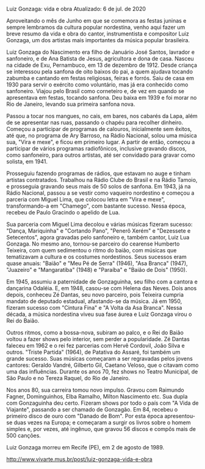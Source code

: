 Luiz Gonzaga: vida e obra
Atualizado: 6 de jul. de 2020

Aproveitando o mês de Junho em que se comemora as festas juninas e sempre lembramos da cultura popular nordestina, venho aqui fazer um breve resumo da vida e obra do cantor, instrumentista e compositor Luiz Gonzaga, um dos artistas mais importantes da música popular brasileira.

Luiz Gonzaga do Nascimento era filho de Januário José Santos, lavrador e sanfoneiro, e de Ana Batista de Jesus, agricultora e dona de casa. Nasceu na cidade de Exu, Pernambuco, em 13 de dezembro de 1912. Desde criança se interessou pela sanfona de oito baixos do pai, a quem ajudava tocando zabumba e cantando em festas religiosas, feiras e forrós. Saiu de casa em 1930 para servir o exército como voluntário, mas já era conhecido como sanfoneiro. Viajou pelo Brasil como corneteiro e, de vez em quando se apresentava em festas, tocando sanfona. Deu baixa em 1939 e foi morar no Rio de Janeiro, levando sua primeira sanfona nova. 

Passou a tocar nos mangues, no cais, em bares, nos cabarés da Lapa, além de se apresentar nas ruas, passando o chapéu para recolher dinheiro. Começou a participar de programas de calouros, inicialmente sem êxitos, até que, no programa de Ary Barroso, na Rádio Nacional, solou uma música sua, "Vira e mexe", e ficou em primeiro lugar. A partir de então, começou a participar de vários programas radiofônicos, inclusive gravando discos, como sanfoneiro, para outros artistas, até ser convidado para gravar como solista, em 1941.

Prosseguiu fazendo programas de rádios, que estavam no auge e tinham artistas contratados. Trabalhou na Rádio Clube do Brasil e na Rádio Tamoio, e prosseguia gravando seus mais de 50 solos de sanfona. Em 1943, já na Rádio Nacional, passou a se vestir como vaqueiro nordestino e começou a parceria com Miguel Lima, que colocou letra em "Vira e mexe", transformando-a em "Chamego", com bastante sucesso. Nessa época, recebeu de Paulo Gracindo o apelido de Lua.

Sua parceria com Miguel Lima decolou e várias músicas fizeram sucesso: "Dança, Mariquinha" e "Cortando Pano", "Penerô Xerém" e "Dezessete e Setecentos", agora gravadas pelo sanfoneiro e, também cantor, Luiz Lua Gonzaga. No mesmo ano, tornou-se parceiro do cearense Humberto Teixeira, com quem sedimentou o ritmo do baião, com músicas que tematizavam a cultura e os costumes nordestinos. Seus sucessos eram quase anuais: "Baião" e "Meu Pé de Serra" (1946), "Asa Branca" (1947), "Juazeiro" e "Mangaratiba" (1948) e "Paraíba" e "Baião de Dois" (1950).


Em 1945, assumiu a paternidade de Gonzaguinha, seu filho com a cantora e dançarina Odaléia. E, em 1948, casou-se com Helena das Neves. Dois anos depois, conheceu Zé Dantas, seu novo parceiro, pois Teixeira cumpria mandato de deputado estadual, afastando-se da música. Já em 1950, fizeram sucesso com "Cintura Fina" e "A Volta da Asa Branca". Nessa década, a música nordestina viveu sua fase áurea e Luiz Gonzaga virou o Rei do Baião.


Outros ritmos, como a bossa-nova, subiram ao palco, e o Rei do Baião voltou a fazer shows pelo interior, sem perder a popularidade. Zé Dantas faleceu em 1962 e o rei fez parcerias com Hervê Cordovil, João Silva e outros. "Triste Partida" (1964), de Patativa do Assaré, foi também um grande sucesso. Suas músicas começaram a ser regravadas pelos jovens cantores: Geraldo Vandré, Gilberto Gil, Caetano Veloso, que o citavam como uma das influências. Durante os anos 70, fez shows no Teatro Municipal, de São Paulo e no Tereza Raquel, do Rio de Janeiro.


Nos anos 80, sua carreira tomou novo impulso. Gravou com Raimundo Fagner, Dominguinhos, Elba Ramalho, Milton Nascimento etc. Sua dupla com Gonzaguinha deu certo. Fizeram shows por todo o país com "A Vida de Viajante", passando a ser chamado de Gonzagão. Em 84, recebeu o primeiro disco de ouro com "Danado de Bom". Por esta época apresentou-se duas vezes na Europa; e começaram a surgir os livros sobre o homem simples e, por vezes, até ingênuo, que gravou 56 discos e compôs mais de 500 canções.


Luiz Gonzaga morreu em Recife (PE), em 2 de agosto de 1989.

http://www.vivarte.mus.br/post/luiz-gonzaga-vida-e-obra
